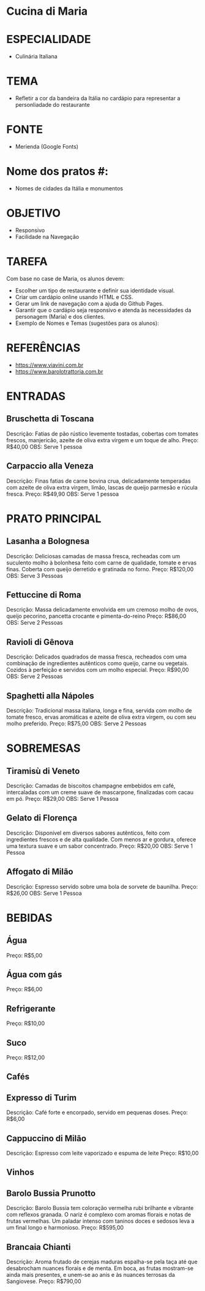 # Cucina di Maria #

# ESPECIALIDADE #
- Culinária Italiana

# TEMA #
- Refletir a cor da bandeira da Itália no cardápio para representar a personliadade do restaurante

# FONTE #
- Merienda (Google Fonts)

# Nome dos pratos #: 
 - Nomes de cidades da Itália e monumentos

# OBJETIVO #
- Responsivo
- Facilidade na Navegação

# TAREFA #
Com base no case de Maria, os alunos devem:
- Escolher um tipo de restaurante e definir sua identidade visual.
- Criar um cardápio online usando HTML e CSS.
- Gerar um link de navegação com a ajuda do Github Pages.
- Garantir que o cardápio seja responsivo e atenda às necessidades da personagem (Maria) e dos clientes.
- Exemplo de Nomes e Temas (sugestões para os alunos):

# REFERÊNCIAS #
- https://www.viavini.com.br
- https://www.barolotrattoria.com.br


# ENTRADAS #

## Bruschetta di Toscana ##
Descrição: Fatias de pão rústico levemente tostadas, cobertas com tomates frescos, manjericão, azeite de oliva extra virgem e um toque de alho.
Preço: R$40,00
OBS: Serve 1 pessoa

## Carpaccio alla Veneza ##
Descrição: Finas fatias de carne bovina crua, delicadamente temperadas com azeite de oliva extra virgem, limão, lascas de queijo parmesão e rúcula fresca.
Preço: R$49,90
OBS: Serve 1 pessoa

# PRATO PRINCIPAL #

## Lasanha a Bolognesa ##
Descrição: Deliciosas camadas de massa fresca, recheadas com um suculento molho à bolonhesa feito com carne de qualidade, tomate e ervas finas. Coberta com queijo derretido e gratinada no forno.
Preço: R$120,00
OBS: Serve 3 Pessoas

## Fettuccine di Roma ##
Descrição: Massa delicadamente envolvida em um cremoso molho de ovos, queijo pecorino, pancetta crocante e pimenta-do-reino
Preço: R$86,00
OBS: Serve 2 Pessoas

## Ravioli di Gênova ##
Descrição: Delicados quadrados de massa fresca, recheados com uma combinação de ingredientes autênticos como queijo, carne ou vegetais. Cozidos à perfeição e servidos com um molho especial.
Preço: R$90,00
OBS: Serve 2 Pessoas

## Spaghetti alla Nápoles ##
Descrição: Tradicional massa italiana, longa e fina, servida com molho de tomate fresco, ervas aromáticas e azeite de oliva extra virgem, ou com seu molho preferido.
Preço: R$75,00
OBS: Serve 2 Pessoas

# SOBREMESAS #

## Tiramisù di Veneto ##
Descrição: Camadas de biscoitos champagne embebidos em café, intercaladas com um creme suave de mascarpone, finalizadas com cacau em pó. 
Preço: R$29,00
OBS: Serve 1 Pessoa

## Gelato di Florença ##
Descrição: Disponível em diversos sabores autênticos, feito com ingredientes frescos e de alta qualidade. Com menos ar e gordura, oferece uma textura suave e um sabor concentrado.
Preço: R$20,00
OBS: Serve 1 Pessoa

## Affogato di Milão ##
Descrição: Espresso servido sobre uma bola de sorvete de baunilha.
Preço: R$26,00
OBS: Serve 1 Pessoa

# BEBIDAS #

## Água ##
Preço: R$5,00

## Água com gás ##
Preço: R$6,00

## Refrigerante ##
Preço: R$10,00

## Suco ##
Preço: R$12,00

## Cafés ##

## Expresso di Turim ##
Descrição: Café forte e encorpado, servido em pequenas doses.
Preço: R$6,00

## Cappuccino di Milão ##
Descrição: Espresso com leite vaporizado e espuma de leite
Preço: R$10,00

## Vinhos ##

## Barolo Bussia Prunotto ##
Descrição: Barolo Bussia tem coloração vermelha rubi brilhante e vibrante com reflexos granada. O nariz é complexo com aromas florais e notas de frutas vermelhas. Um paladar intenso com taninos doces e sedosos leva a um final longo e harmonioso.
Preço: R$595,00

## Brancaia Chianti ##
Descrição: Aroma frutado de cerejas maduras espalha-se pela taça até que desabrocham nuances florais e de menta. Em boca, as frutas mostram-se ainda mais presentes, e unem-se ao anis e às nuances terrosas da Sangiovese.
Preço: R$790,00


